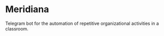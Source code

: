 # Meridiana
Telegram bot for the automation of repetitive organizational activities in a classroom.
